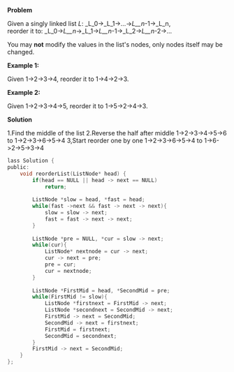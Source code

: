 **Problem**

Given a singly linked list  _L_:  _L_0→_L_1→…→_L__n_-1→_L_n,  
reorder it to:  _L_0→_L__n_→_L_1→_L__n_-1→_L_2→_L__n_-2→…

You may  **not**  modify the values in the list's nodes, only nodes itself may be changed.

**Example 1:**

Given 1->2->3->4, reorder it to 1->4->2->3.

**Example 2:**

Given 1->2->3->4->5, reorder it to 1->5->2->4->3.

**Solution**

1.Find the middle of the list
2.Reverse the half after middle  1->2->3->4->5->6 to 1->2->3->6->5->4
3,Start reorder one by one  1->2->3->6->5->4 to 1->6->2->5->3->4

```c
lass Solution {
public:
    void reorderList(ListNode* head) {
        if(head == NULL || head -> next == NULL)
            return;
        
        ListNode *slow = head, *fast = head;
        while(fast ->next && fast -> next -> next){
            slow = slow -> next;
            fast = fast -> next -> next;
        }
        
        ListNode *pre = NULL, *cur = slow -> next;
        while(cur){
            ListNode* nextnode = cur -> next;
            cur -> next = pre;
            pre = cur;
            cur = nextnode;
        }
        
        ListNode *FirstMid = head, *SecondMid = pre;
        while(FirstMid != slow){
            ListNode *firstnext = FirstMid -> next;
            ListNode *secondnext = SecondMid -> next;
            FirstMid -> next = SecondMid;
            SecondMid -> next = firstnext;
            FirstMid = firstnext;
            SecondMid = secondnext;
        }
        FirstMid -> next = SecondMid;
    }
};
```
<!--stackedit_data:
eyJoaXN0b3J5IjpbLTE4MjUwMTYyMDUsOTQ1MTIxMTgxXX0=
-->